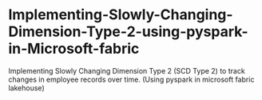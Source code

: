 # Implementing-Slowly-Changing-Dimension-Type-2-using-pyspark-in-Microsoft-fabric
Implementing Slowly Changing Dimension Type 2 (SCD Type 2) to track changes in employee records over time. (Using pyspark in microsoft fabric lakehouse)
